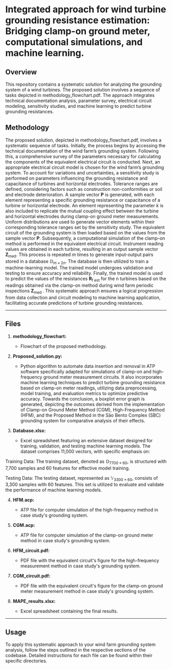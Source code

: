 # Integrated approach for wind turbine grounding resistance estimation: Bridging clamp-on ground meter, computational simulations, and machine learning.

## Overview
This repository contains a systematic solution for analyzing the grounding system of a wind turbines. The proposed solution involves a sequence of tasks depicted in methodology_flowchart.pdf. The approach integrates technical documentation analysis, parameter survey, electrical circuit modeling, sensitivity studies, and machine learning to predict turbine grounding resistances.

## Methodology

The proposed solution, depicted in methodology_flowchart.pdf, involves a systematic sequence of tasks. Initially, the process begins by accessing the technical documentation of the wind farm’s grounding system. Following this, a comprehensive survey of the parameters necessary for calculating the components of the equivalent electrical circuit is conducted. Next, an appropriate electrical circuit model is chosen for the wind farm’s grounding system. To account for variations and uncertainties, a sensitivity study is performed on parameters influencing the grounding resistance and capacitance of turbines and horizontal electrodes. Tolerance ranges are defined, considering factors such as construction non-conformities or soil and electrode deterioration. A sample vector $\textbf{P}$ is generated, with each element representing a specific grounding resistance or capacitance of a turbine or horizontal electrode. An element representing the parameter $k$ is also included to replicate the mutual coupling effect between the turbine and horizontal electrodes during clamp-on ground meter measurements. Uniform distributions are used to generate vector elements within their corresponding tolerance ranges set by the sensitivity study. The equivalent circuit of the grounding system is then loaded based on the values from the sample vector $\textbf{P}$. Subsequently, a computational simulation of the clamp-on method is performed in the equivalent electrical circuit. Instrument reading values are obtained in each turbine, resulting in an output sample vector **Z**<sub>med</sub>. This process is repeated $m$ times to generate input-output pairs stored in a database $\mathbb{D}_{m\times2n}$. The database is then utilized to train a machine-learning model. The trained model undergoes validation and testing to ensure accuracy and reliability. Finally, the trained model is used to predict the values of the resistances **R**<sub>f est</sub> for the n turbines based on the readings obtained via the clamp-on method during wind farm periodic inspections **Z**<sub>med </sub> . This systematic approach ensures a logical progression from data collection and circuit modeling to machine learning application, facilitating accurate predictions of turbine grounding resistances.

________________________________________________________________________________________________________________________

## Files

1. **methodology_flowchart:**
    - Flowchart of the proposed methodology.

2. **Proposed_solution.py:**
    - Python algorithm to automate data insertion and removal in ATP software specifically adapted for simulations of clamp-on and high-frequency ground meter measurement circuits. It also incorporates machine learning techniques to predict turbine grounding resistance based on clamp-on meter readings, utilizing data preprocessing, model training, and evaluation metrics to optimize predictive accuracy. Towards the conclusion, a boxplot error graph is generated, depicting the outcomes derived from the implementation of Clamp-on Ground Meter Method (CGM), High-Frequency Method (HFM), and the Proposed Method in the São Bento Complex (SBC) grounding system for comparative analysis of their effects.
   
3. **Database.xlsx:**
    - Excel spreadsheet featuring an extensive dataset designed for training, validation, and testing machine learning models. The dataset comprises 11,000 vectors, with specific emphasis on:
      
Training Data: The training dataset, denoted as $\mathbb{D}_{7700\times60}$, is structured with 7,700 samples and 60 features for effective model training.

Testing Data: The testing dataset, represented as $\mathbb{Y}_{3300\times60}$, consists of 3,300 samples with 60 features. This set is utilized to evaluate and validate the performance of machine learning models.

4. **HFM.acp:**
   - ATP file for computer simulation of the high-frequency method in case study's grounding system.

5. **CGM.acp:**
    - ATP file for computer simulation of the clamp-on ground meter method in case study's grounding system.

6. **HFM_circuit.pdf:**
   - PDF file with the equivalent circuit's figure for the high-frequency measurement method in case study's grounding system.

7. **CGM_circuit.pdf:**
   - PDF file with the equivalent circuit's figure for the clamp-on ground meter measurement method in case study's grounding system.

8. **MAPE_results.xlsx:**
   - Excel spreadsheet containing the final results. 


________________________________________________________________________________________________________________________

## Usage

To apply this systematic approach to your wind farm grounding system analysis, follow the steps outlined in the respective sections of the codebase. Detailed instructions for each file can be found within their specific directories.

